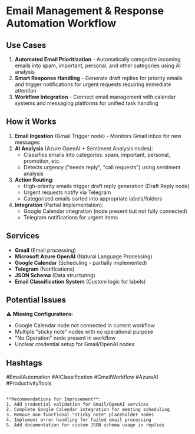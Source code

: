 # Email Management & Response Automation Workflow

## Use Cases
1. **Automated Email Prioritization** - Automatically categorize incoming emails into spam, important, personal, and other categories using AI analysis
2. **Smart Response Handling** - Generate draft replies for priority emails and trigger notifications for urgent requests requiring immediate attention
3. **Workflow Integration** - Connect email management with calendar systems and messaging platforms for unified task handling

## How it Works
1. **Email Ingestion** (Gmail Trigger node) - Monitors Gmail inbox for new messages
2. **AI Analysis** (Azure OpenAI + Sentiment Analysis nodes):
   - Classifies emails into categories: spam, important, personal, promotion, etc.
   - Detects urgency ("needs reply", "call requests") using sentiment analysis
3. **Action Routing**:
   - High-priority emails trigger draft reply generation (Draft Reply node)
   - Urgent requests notify via Telegram
   - Categorized emails sorted into appropriate labels/folders
4. **Integration** (Partial Implementation):
   - Google Calendar integration (node present but not fully connected)
   - Telegram notifications for urgent items

## Services
- **Gmail** (Email processing)
- **Microsoft Azure OpenAI** (Natural Language Processing)
- **Google Calendar** (Scheduling - partially implemented)
- **Telegram** (Notifications)
- **JSON Schema** (Data structuring)
- **Email Classification System** (Custom logic for labels)

## Potential Issues
⚠️ **Missing Configurations**:
- Google Calendar node not connected in current workflow
- Multiple "sticky note" nodes with no operational purpose
- "No Operation" node present in workflow
- Unclear credential setup for Gmail/OpenAI nodes

## Hashtags
#EmailAutomation #AIClassification #GmailWorkflow #AzureAI #ProductivityTools
```

**Recommendations for Improvement**:
1. Add credential validation for Gmail/OpenAI services
2. Complete Google Calendar integration for meeting scheduling
3. Remove non-functional "sticky note" placeholder nodes
4. Implement error handling for failed email processing
5. Add documentation for custom JSON schema usage in replies